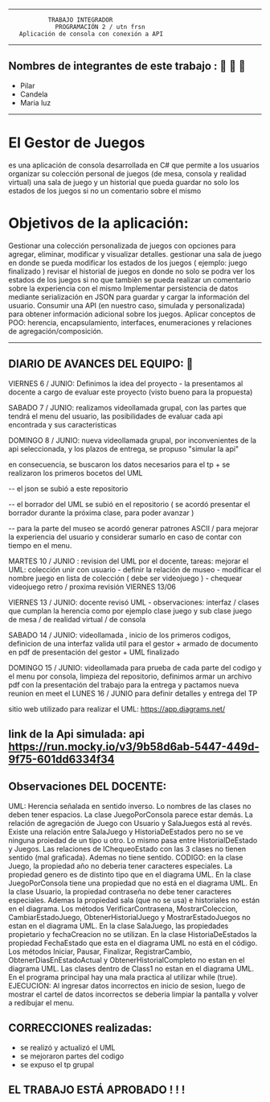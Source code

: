--------------------------------------------
               TRABAJO INTEGRADOR
                 PROGRAMACIÓN 2 / utn frsn
       Aplicación de consola con conexión a API
---------------------------


## Nombres de integrantes de este trabajo : 👩 👩 👩

*  Pilar
* Candela
* Maria luz
----------------------------------------
# El Gestor de Juegos 
es una aplicación de consola desarrollada en C# que permite a los usuarios organizar su colección personal de juegos (de mesa, consola y realidad virtual) una sala de juego y un historial que pueda guardar no solo los estados de los juegos si no un comentario sobre el mismo 

# Objetivos de la aplicación: 
Gestionar una colección personalizada de juegos con opciones para agregar, eliminar, modificar y visualizar detalles.
gestionar una sala de juego en donde se pueda modificar los estados de los juegos ( ejemplo: juego finalizado ) 
revisar el historial de juegos en donde no solo se podra ver los estados de los juegos si no que tambièn se pueda realizar un comentario sobre la experiencia con el mismo
 Implementar persistencia de datos mediante serialización en JSON para guardar y cargar la información del usuario.
 Consumir una API (en nuestro caso, simulada y personalizada) para obtener información adicional sobre los juegos.
 Aplicar conceptos de POO: herencia, encapsulamiento, interfaces, enumeraciones y relaciones de agregación/composición.

--------------------------------------
## DIARIO DE AVANCES DEL EQUIPO: 📰
VIERNES 6 / JUNIO: Definimos la idea del proyecto - la presentamos al docente a cargo de evaluar este proyecto (visto bueno para la propuesta)

SABADO 7 / JUNIO: realizamos videollamada grupal, con las partes que tendrá el menu del usuario, las posibilidades de evaluar cada api encontrada y sus caracteristicas

DOMINGO 8 / JUNIO: nueva videollamada grupal, por inconvenientes de la api seleccionada, y los plazos de entrega, se propuso "simular la api"

en consecuencia, se buscaron los datos necesarios para el tp + se realizaron los primeros bocetos del UML

-- el json se subió a este repositorio 

-- el borrador del UML se subió en el repositorio ( se acordó presentar el borrador durante la próxima clase, para poder avanzar ) 

-- para la parte del museo se acordó generar patrones ASCII / para mejorar la experiencia del usuario y considerar sumarlo en caso de contar con tiempo en el menu. 

MARTES 10 / JUNIO : revision del UML por el docente, tareas: mejorar el UML: colección unir con usuario - definir la relación de museo - modificar el nombre juego en lista de colección ( debe ser videojuego ) - chequear videojuego retro / proxima revisión VIERNES 13/06

VIERNES 13 / JUNIO: docente revisó UML - observaciones: interfaz / clases que cumplan la herencia como por ejemplo clase juego y sub clase juego de mesa / de realidad virtual / de consola

SABADO 14 / JUNIO: videollamada , inicio de los primeros codigos, definicion de una interfaz valida util para el gestor + armado de documento en pdf de presentación del gestor + UML finalizado 

DOMINGO 15 / JUNIO: videollamada para prueba de cada parte del codigo y el menu por consola, limpieza del repositorio, definimos armar un archivo pdf con la presentación del trabajo para la entrega y pactamos nueva reunion en meet el LUNES 16 / JUNIO para definir detalles y entrega del TP 

sitio web utilizado para realizar el UML:
https://app.diagrams.net/  

link de la Api simulada: 
api https://run.mocky.io/v3/9b58d6ab-5447-449d-9f75-601dd6334f34
--------------------------------------------
## Observaciones  DEL DOCENTE:

UML: Herencia señalada en sentido inverso. Lo nombres de las clases no deben tener espacios. La clase JuegoPorConsola parece estar demás. La relación de agregación de Juego con Usuario y SalaJuegos está al revés. Existe una relación entre SalaJuego y HistoriaDeEstados pero no se ve ninguna proiedad de un tipo u otro. Lo mismo pasa entre HistorialDeEstado y Juegos. Las relaciones de IChequeoEstado con las 3 clases no tienen sentido (mal graficada). Ademas no tiene sentido. CODIGO: en la clase Juego, la propiedad año no deberia tener caracteres especiales. La propiedad genero es de distinto tipo que en el diagrama UML. En la clase JuegoPorConsola tiene una propiedad que no está en el diagrama UML. En la clase Usuario, la propiedad contraseña no debe tener caracteres especiales. Ademas la propiedad sala (que no se usa) e historiales no están en el diagrama. Los métodos VerificarContrasena, MostrarColeccion, CambiarEstadoJuego, ObtenerHistorialJuego y MostrarEstadoJuegos no estan en el diagrama UML. En la clase SalaJuego, las propiedades propietario y fechaCreacion no se utilizan. En la clase HistoriaDeEstados la propiedad FechaEstado que esta en el diagrama UML no está en el código. Los métodos Iniciar, Pausar, Finalizar, RegistrarCambio, ObtenerDiasEnEstadoActual y ObtenerHistorialCompleto no estan en el diagrama UML. Las clases dentro de Class1 no estan en el diagrama UML. En el programa principal hay una mala practica al utilizar while (true). EJECUCION: Al ingresar datos incorrectos en inicio de sesion, luego de mostrar el cartel de datos incorrectos se deberia limpiar la pantalla y volver a redibujar el menu.

## CORRECCIONES realizadas:

- se realizó y actualizó el UML
- se mejoraron partes del codigo
- se expuso el tp grupal
  
 ## EL TRABAJO ESTÁ APROBADO ! ! !

